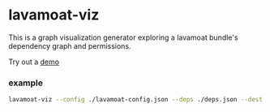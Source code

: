 # lavamoat-viz

This is a graph visualization generator exploring a lavamoat bundle's dependency graph and permissions.

Try out a [demo](https://lavamoat.github.io/lavamoat-viz/dist/index.html)

### example

```bash
lavamoat-viz --config ./lavamoat-config.json --deps ./deps.json --dest viz/
```
